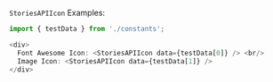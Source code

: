`StoriesAPIIcon` Examples:

```js
import { testData } from './constants';

<div>
  Font Awesome Icon: <StoriesAPIIcon data={testData[0]} /> <br/>
  Image Icon: <StoriesAPIIcon data={testData[1]} />
</div>
```
